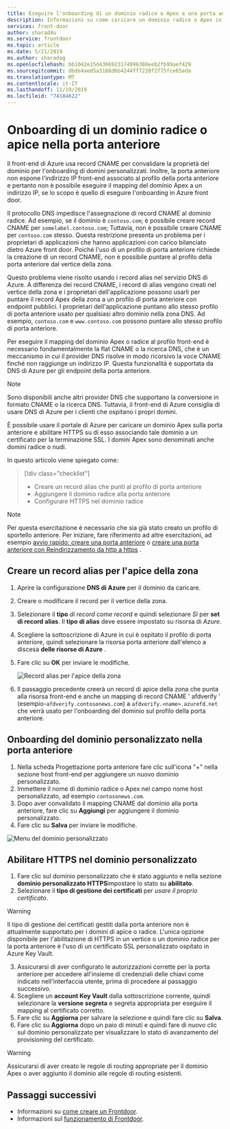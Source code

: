 ```yaml
---
title: Eseguire l'onboarding di un dominio radice o Apex a una porta anteriore esistente-portale di Azure
description: Informazioni su come caricare un dominio radice o Apex in un sportello anteriore esistente usando il portale di Azure.
services: front-door
author: sharad4u
ms.service: frontdoor
ms.topic: article
ms.date: 5/21/2019
ms.author: sharadag
ms.openlocfilehash: bb1042e15d4366923174996388eeb2fb99aef429
ms.sourcegitcommit: dbde4aed5a3188d6b4244ff7220f2f75fce65ada
ms.translationtype: MT
ms.contentlocale: it-IT
ms.lasthandoff: 11/19/2019
ms.locfileid: "74184622"
---
```

# <a name="onboard-a-root-or-apex-domain-on-your-front-door"></a>Onboarding di un dominio radice o apice nella porta anteriore
Il front-end di Azure usa record CNAME per convalidare la proprietà del dominio per l'onboarding di domini personalizzati. Inoltre, la porta anteriore non espone l'indirizzo IP front-end associato al profilo della porta anteriore e pertanto non è possibile eseguire il mapping del dominio Apex a un indirizzo IP, se lo scopo è quello di eseguire l'onboarding in Azure front door.

Il protocollo DNS impedisce l'assegnazione di record CNAME al dominio radice. Ad esempio, se il dominio è `contoso.com`; è possibile creare record CNAME per `somelabel.contoso.com`; Tuttavia, non è possibile creare CNAME per `contoso.com` stesso. Questa restrizione presenta un problema per i proprietari di applicazioni che hanno applicazioni con carico bilanciato dietro Azure front door. Poiché l'uso di un profilo di porta anteriore richiede la creazione di un record CNAME, non è possibile puntare al profilo della porta anteriore dal vertice della zona.

Questo problema viene risolto usando i record alias nel servizio DNS di Azure. A differenza dei record CNAME, i record di alias vengono creati nel vertice della zona e i proprietari dell'applicazione possono usarli per puntare il record Apex della zona a un profilo di porta anteriore con endpoint pubblici. I proprietari dell'applicazione puntano allo stesso profilo di porta anteriore usato per qualsiasi altro dominio nella zona DNS. Ad esempio, `contoso.com` e `www.contoso.com` possono puntare allo stesso profilo di porta anteriore. 

Per eseguire il mapping del dominio Apex o radice al profilo front-end è necessario fondamentalmente la flat CNAME o la ricerca DNS, che è un meccanismo in cui il provider DNS risolve in modo ricorsivo la voce CNAME finché non raggiunge un indirizzo IP. Questa funzionalità è supportata da DNS di Azure per gli endpoint della porta anteriore. 

> [!NOTE]
> Sono disponibili anche altri provider DNS che supportano la conversione in formato CNAME o la ricerca DNS. Tuttavia, il front-end di Azure consiglia di usare DNS di Azure per i clienti che ospitano i propri domini.

È possibile usare il portale di Azure per caricare un dominio Apex sulla porta anteriore e abilitare HTTPS su di esso associando tale dominio a un certificato per la terminazione SSL. I domini Apex sono denominati anche domini radice o nudi.

In questo articolo viene spiegato come:

> [!div class="checklist"]
> * Creare un record alias che punti al profilo di porta anteriore
> * Aggiungere il dominio radice alla porta anteriore
> * Configurare HTTPS nel dominio radice

> [!NOTE]
> Per questa esercitazione è necessario che sia già stato creato un profilo di sportello anteriore. Per iniziare, fare riferimento ad altre esercitazioni, ad esempio [avvio rapido: creare una porta anteriore](./quickstart-create-front-door.md) o [creare una porta anteriore con Reindirizzamento da http a https](./front-door-how-to-redirect-https.md) .

## <a name="create-an-alias-record-for-zone-apex"></a>Creare un record alias per l'apice della zona

1. Aprire la configurazione **DNS di Azure** per il dominio da caricare.
2. Creare o modificare il record per il vertice della zona.
3. Selezionare il **tipo** _di record come record_ e quindi selezionare _Sì_ per **set di record alias**. Il **tipo di alias** deve essere impostato su risorsa di _Azure_.
4. Scegliere la sottoscrizione di Azure in cui è ospitato il profilo di porta anteriore, quindi selezionare la risorsa porta anteriore dall'elenco a discesa **delle risorse di Azure** .
5. Fare clic su **OK** per inviare le modifiche.

    ![Record alias per l'apice della zona](./media/front-door-apex-domain/front-door-apex-alias-record.png)

6. Il passaggio precedente creerà un record di apice della zona che punta alla risorsa front-end e anche un mapping di record CNAME ' afdverify ' (esempio-`afdverify.contosonews.com`) a `afdverify.<name>.azurefd.net` che verrà usato per l'onboarding del dominio sul profilo della porta anteriore.

## <a name="onboard-the-custom-domain-on-your-front-door"></a>Onboarding del dominio personalizzato nella porta anteriore

1. Nella scheda Progettazione porta anteriore fare clic sull'icona "+" nella sezione host front-end per aggiungere un nuovo dominio personalizzato.
2. Immettere il nome di dominio radice o Apex nel campo nome host personalizzato, ad esempio `contosonews.com`.
3. Dopo aver convalidato il mapping CNAME dal dominio alla porta anteriore, fare clic su **Aggiungi** per aggiungere il dominio personalizzato.
4. Fare clic su **Salva** per inviare le modifiche.

![Menu del dominio personalizzato](./media/front-door-apex-domain/front-door-onboard-apex-domain.png)

## <a name="enable-https-on-your-custom-domain"></a>Abilitare HTTPS nel dominio personalizzato

1. Fare clic sul dominio personalizzato che è stato aggiunto e nella sezione **dominio personalizzato HTTPS**impostare lo stato su **abilitato**.
2. Selezionare il **tipo di gestione dei certificati** per _usare il proprio certificato_.

> [!WARNING]
> Il tipo di gestione dei certificati gestiti dalla porta anteriore non è attualmente supportato per i domini di apice o radice. L'unica opzione disponibile per l'abilitazione di HTTPS in un vertice o un dominio radice per la porta anteriore è l'uso di un certificato SSL personalizzato ospitato in Azure Key Vault.

3. Assicurarsi di aver configurato le autorizzazioni corrette per la porta anteriore per accedere all'insieme di credenziali delle chiavi come indicato nell'interfaccia utente, prima di procedere al passaggio successivo.
4. Scegliere un **account Key Vault** dalla sottoscrizione corrente, quindi selezionare la **versione** **segreta** e segreta appropriata per eseguire il mapping al certificato corretto.
5. Fare clic su **Aggiorna** per salvare la selezione e quindi fare clic su **Salva**.
6. Fare clic su **Aggiorna** dopo un paio di minuti e quindi fare di nuovo clic sul dominio personalizzato per visualizzare lo stato di avanzamento del provisioning del certificato. 

> [!WARNING]
> Assicurarsi di aver creato le regole di routing appropriate per il dominio Apex o aver aggiunto il dominio alle regole di routing esistenti.

## <a name="next-steps"></a>Passaggi successivi

- Informazioni su [come creare un Frontdoor](quickstart-create-front-door.md).
- Informazioni sul [funzionamento di Frontdoor](front-door-routing-architecture.md).